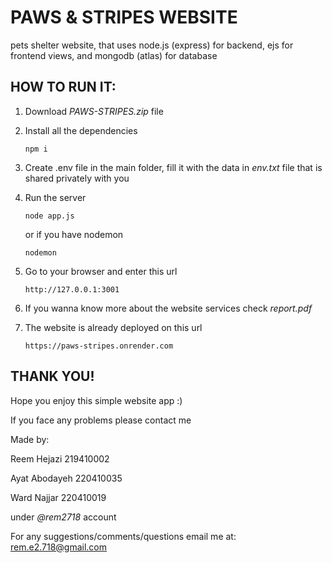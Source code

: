 # PAWS & STRIPES WEBSITE

pets shelter website, that uses node.js (express) for backend, ejs for frontend views, and mongodb (atlas) for database

## HOW TO RUN IT:

1. Download _PAWS-STRIPES.zip_ file

2. Install all the dependencies

   ```
   npm i
   ```

3. Create .env file in the main folder, fill it with the data in _env.txt_ file that is shared privately with you

4. Run the server

   ```
   node app.js
   ```

   or if you have nodemon

   ```
   nodemon
   ```

5. Go to your browser and enter this url

   ```
   http://127.0.0.1:3001
   ```

6. If you wanna know more about the website services check _report.pdf_

7. The website is already deployed on this url

   ```
   https://paws-stripes.onrender.com
   ```

## THANK YOU!

Hope you enjoy this simple website app :)

If you face any problems please contact me

Made by:

Reem Hejazi 219410002

Ayat Abodayeh 220410035

Ward Najjar 220410019

under _@rem2718_ account

For any suggestions/comments/questions email me at: rem.e2.718@gmail.com
